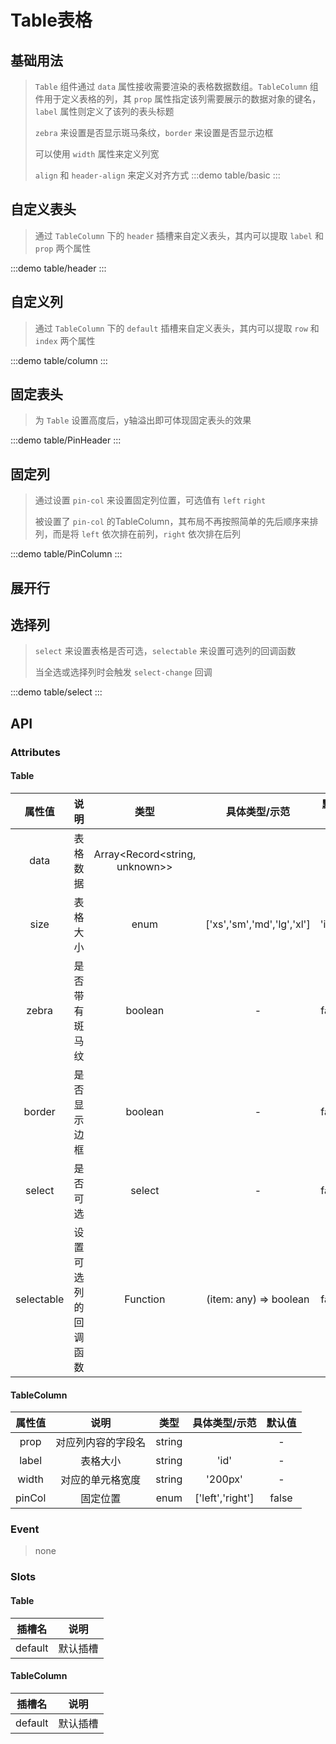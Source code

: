 # Table表格

## 基础用法
> `Table` 组件通过 `data` 属性接收需要渲染的表格数据数组。`TableColumn` 组件用于定义表格的列，其 `prop` 属性指定该列需要展示的数据对象的键名，`label` 属性则定义了该列的表头标题
>> 
> `zebra` 来设置是否显示斑马条纹，`border` 来设置是否显示边框
>>
> 可以使用 `width` 属性来定义列宽
>>
> `align` 和 `header-align` 来定义对齐方式
:::demo table/basic
:::


## 自定义表头
> 通过 `TableColumn` 下的 `header` 插槽来自定义表头，其内可以提取 `label` 和 `prop` 两个属性

:::demo table/header
:::

## 自定义列
> 通过 `TableColumn` 下的 `default` 插槽来自定义表头，其内可以提取 `row` 和 `index` 两个属性

:::demo table/column
:::


## 固定表头
> 为 `Table` 设置高度后，y轴溢出即可体现固定表头的效果

:::demo table/PinHeader
:::


## 固定列
> 通过设置 `pin-col` 来设置固定列位置，可选值有 `left` `right`
>>
> 被设置了 `pin-col` 的TableColumn，其布局不再按照简单的先后顺序来排列，而是将 `left` 依次排在前列，`right` 依次排在后列

:::demo table/PinColumn
:::



## 展开行

## 选择列
> `select` 来设置表格是否可选，`selectable` 来设置可选列的回调函数
>>
> 当全选或选择列时会触发 `select-change` 回调

:::demo table/select
:::



## API

### Attributes

#### Table
|   属性值   |         说明         |              类型              |       具体类型/示范        | 默认值 |
| :--------: | :------------------: | :----------------------------: | :------------------------: | :----: |
|    data    |       表格数据       | Array<Record<string, unknown>> |                            |   -    |
|    size    |       表格大小       |              enum              | ['xs','sm','md','lg','xl'] | 'info' |
|   zebra    |    是否带有斑马纹    |            boolean             |             -              | false  |
|   border   |     是否显示边框     |            boolean             |             -              | false  |
|   select   |       是否可选       |             select             |             -              | false  |
| selectable | 设置可选列的回调函数 |            Function            |   (item: any) => boolean   | false  |

#### TableColumn
| 属性值 |        说明        |  类型  |  具体类型/示范   | 默认值 |
| :----: | :----------------: | :----: | :--------------: | :----: |
|  prop  | 对应列内容的字段名 | string |                  |   -    |
| label  |      表格大小      | string |       'id'       |   -    |
| width  |  对应的单元格宽度  | string |     '200px'      |   -    |
| pinCol |      固定位置      |  enum  | ['left','right'] | false  |


### Event

> none

### Slots

#### Table
| 插槽名  |   说明   |
| :-----: | :------: |
| default | 默认插槽 |

#### TableColumn
| 插槽名  |   说明   |
| :-----: | :------: |
| default | 默认插槽 |


